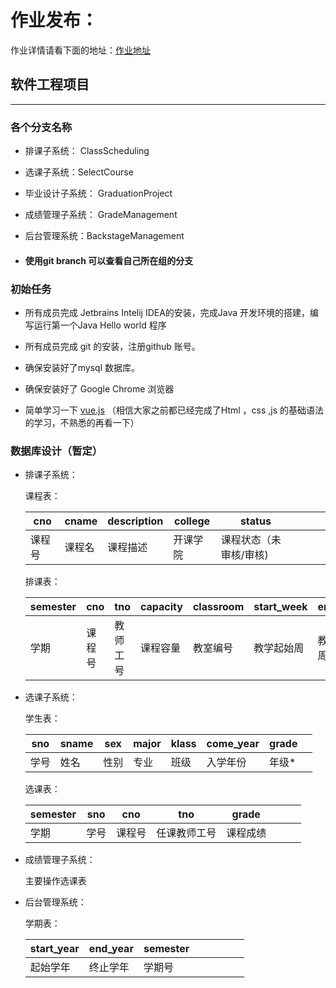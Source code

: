 # 作业发布：
作业详情请看下面的地址：[作业地址](https://github.com/qianqianjun/Educational-management/blob/master/worksheet1.md)



## 软件工程项目

---

### 各个分支名称

- 排课子系统： ClassScheduling

- 选课子系统：SelectCourse

- 毕业设计子系统： GraduationProject

- 成绩管理子系统： GradeManagement

- 后台管理系统：BackstageManagement

- #### 使用git branch 可以查看自己所在组的分支

### 初始任务

- 所有成员完成 Jetbrains Intelij IDEA的安装，完成Java 开发环境的搭建，编写运行第一个Java Hello world 程序

- 所有成员完成 git 的安装，注册github 账号。

- 确保安装好了mysql 数据库。

- 确保安装好了 Google Chrome 浏览器

- 简单学习一下 [vue.js](http://www.runoob.com/vue2/vue-tutorial.html) （相信大家之前都已经完成了Html ，css ,js 的基础语法的学习，不熟悉的再看一下）

### 数据库设计（暂定）

- 排课子系统：

  课程表：

  | cno | cname | description | college | status       |     |     |     |
  | --- | ----- | ----------- | ------- | ------------ | --- | --- | --- |
  | 课程号 | 课程名   | 课程描述        | 开课学院    | 课程状态（未审核/审核) |     |     |     |

  排课表：

  | semester | cno | tno  | capacity | classroom | start_week | end_week | teach_time |
  | -------- | --- | ---- | -------- | --------- | ---------- | -------- | ---------- |
  | 学期       | 课程号 | 教师工号 | 课程容量     | 教室编号      | 教学起始周      | 教学结束周    | 上课时间（1-3）  |

- 选课子系统：

  学生表：

  | sno | sname | sex | major | klass | come_year | grade |     |
  | --- | ----- | --- | ----- | ----- | --------- | ----- | --- |
  | 学号  | 姓名    | 性别  | 专业    | 班级    | 入学年份      | 年级*   |     |

  选课表：

  | semester | sno | cno | tno    | grade |     |     |     |
  | -------- | --- | --- | ------ | ----- | --- | --- | --- |
  | 学期       | 学号  | 课程号 | 任课教师工号 | 课程成绩  |     |     |     |

- 成绩管理子系统：

  主要操作选课表

- 后台管理系统：

  学期表：

  | start_year | end_year | semester |     |     |     |     |     |
  | ---------- | -------- | -------- | --- | --- | --- | --- | --- |
  | 起始学年       | 终止学年     | 学期号      |     |     |     |     |     |

  






